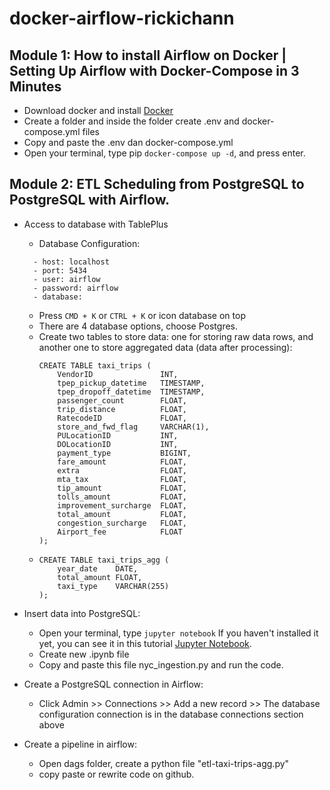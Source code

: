 # docker-airflow-rickichann

## Module 1: How to install Airflow on Docker | Setting Up Airflow with Docker-Compose in 3 Minutes
- Download docker and install [Docker](https://www.docker.com/products/docker-desktop/)
- Create a folder and inside the folder create .env and docker-compose.yml files
- Copy and paste the .env dan docker-compose.yml
- Open your terminal, type pip ```docker-compose up -d```, and press enter.

## Module 2: ETL Scheduling from PostgreSQL to PostgreSQL with Airflow.

- Access to database with TablePlus
  - Database Configuration:
  ```
    - host: localhost
    - port: 5434
    - user: airflow
    - password: airflow
    - database: 
  ```
  - Press ```CMD + K``` or ``` CTRL + K ``` or icon database on top
  - There are 4 database options, choose Postgres.
  - Create two tables to store data: one for storing raw data rows, and another one to store aggregated data (data after processing):
    ```
    CREATE TABLE taxi_trips (
        VendorID               INT,
        tpep_pickup_datetime   TIMESTAMP,
        tpep_dropoff_datetime  TIMESTAMP,
        passenger_count        FLOAT,
        trip_distance          FLOAT,
        RatecodeID             FLOAT,
        store_and_fwd_flag     VARCHAR(1),
        PULocationID           INT,
        DOLocationID           INT,
        payment_type           BIGINT,
        fare_amount            FLOAT,
        extra                  FLOAT,
        mta_tax                FLOAT,
        tip_amount             FLOAT,
        tolls_amount           FLOAT,
        improvement_surcharge  FLOAT,
        total_amount           FLOAT,
        congestion_surcharge   FLOAT,
        Airport_fee            FLOAT
    );

    ```
  - ```
    CREATE TABLE taxi_trips_agg (
        year_date    DATE,
        total_amount FLOAT,
        taxi_type    VARCHAR(255)
    );

    ```


- Insert data into PostgreSQL:
  - Open your terminal, type ``jupyter notebook`` If you haven't installed it yet, you can see it in this tutorial [Jupyter Notebook](https://www.youtube.com/watch?v=ENApxFALR7M).
  - Create new .ipynb file
  - Copy and paste this file nyc_ingestion.py and run the code.
 
- Create a PostgreSQL connection in Airflow:
  - Click Admin >> Connections >> Add a new record >> The database configuration connection is in the database connections section above

- Create a pipeline in airflow:
  - Open dags folder, create a python file "etl-taxi-trips-agg.py"
  - copy paste or rewrite code on github.
 

    
